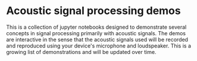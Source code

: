 # Acoustic signal processing demos 

This is a collection of jupyter notebooks designed to demonstrate several concepts in signal processing primarily with acoustic signals. The demos are interactive in the sense that the acoustic signals used will be recorded and reproduced using your device's microphone and loudspeaker. This is a growing list of demonstrations and will be updated over time. 
